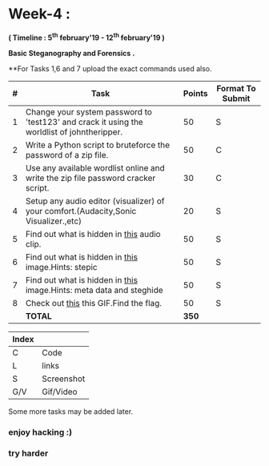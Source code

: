 # Week-4 :

**( Timeline : 5<sup>th</sup> february'19 - 12<sup>th</sup> february'19 )**
 
 **Basic Steganography and Forensics .**

**For Tasks 1,6 and 7 upload the exact commands used also.

|#| Task		| Points	|	Format To Submit	|
|--| ------------- 	| -------------	|	-------------------		|
|1| Change your system password to 'test123' and crack it using the worldlist of johntheripper.  | 50  |	S	|
|2| Write a Python script to bruteforce the password of a zip file.  | 50  |	C |
|3| Use any available wordlist online and write the zip file password cracker script.  | 30  |		C	|
|4| Setup any audio editor (visualizer) of your comfort.(Audacity,Sonic Visualizer.,etc)| 20  |	S	|
|5| Find out what is hidden in [this](https://drive.google.com/open?id=1LNEzwMZeKUVNavCClBW-eFsdHJLK0ZCK) audio clip. | 50  |	S	|
|6| Find out what is hidden in  [this](https://drive.google.com/open?id=1WcfI1mSfXi7-hlzNtGizoLO79TqXAnE2) image.Hints: stepic  |50| S |
|7| Find out what is hidden in  [this](https://drive.google.com/open?id=14nrlYnar48QY6LYg2oKt-wco6IqfrFxx) image.Hints: meta data and steghide | 50  |	S	|
|8| Check out  [this](https://drive.google.com/open?id=1_kFkT2LJigNtZRQCtlycAOe7hU6s93Qw) this GIF.Find the flag. | 50  |		S	|
|| **TOTAL** 	| **350**	|



Index	|	|
--------|-------|
C	| Code	|
L |links|
S	| Screenshot	|
G/V	| Gif/Video	|

Some more tasks may be added later.

### enjoy hacking :)
### try harder
